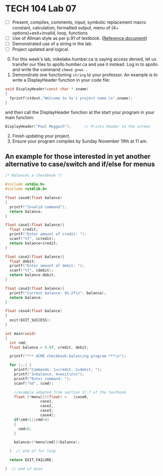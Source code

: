 # TECH 104 Lab 07
- [ ] Present, compiles, comments, input, symbolic replacement macro constant, calculation, formatted output, menu of (4+ options)+exit+invalid, loop, functions   
- [ ] Use of Allman style as per p.91 of textbook. ([Reference document](https://humberital-my.sharepoint.com/:w:/g/personal/mdrk0011_humber_ca/Ee6iBqaMJXtFih6kvjZc_7wBI6vaY4SiIN5vI1bv3Pgc0A?e=u313bQ))   
- [ ] Demonstrated use of a string in the lab.
- [ ] Project updated and logical.

0. For this week's lab, mikelake.humber.ca is saying access denied, let us transfer our files to apollo.humber.ca and use it instead. Log in to apollo and write the command ```chmod g+wx .```
1.  Demonstrate one functioning ```string``` to your professor.
An example is to write a DisplayHeader function in your code file:
```c
void DisplayHeader(const char * sname) 
{ 
  fprintf(stdout,"Welcome to %s's project name.\n",sname); 
} 
```
and then call the DisplayHeader function at the start your program in your main function:
```c
DisplayHeader("Paul Moggach");		// Prints header to the screen
```
2.  Finish updating your project.
3.  Ensure your program compiles by Sunday November 19th at 11 am.

## An example for those interested in yet another alternative to case/switch and if/else for menus
```c
/* Balances a checkbook */

#include <stdio.h>
#include <stdlib.h>

float case0(float balance)
{
  printf("Invalid command");
  return balance;
}

float case1(float balance){
  float credit;
  printf("Enter amount of credit: ");
  scanf("%f", &credit);
  return balance+credit;
}

float case2(float balance){
  float debit;
  printf("Enter amount of debit: ");
  scanf("%f", &debit);
  return balance-debit;
}

float case3(float balance){
  printf("Current balance: $%.2f\n", balance);
  return balance;
}

float case4(float balance)
{
  exit(EXIT_SUCCESS);
}

int main(void)
{
  int cmd;
  float balance = 0.0f, credit, debit;

  printf("*** ACME checkbook-balancing program ***\n");

  for (;;) {
    printf("Commands: 1=credit, 2=debit, ");
    printf("3=balance, 4=exit\n\n");
    printf("Enter command: ");
    scanf("%d", &cmd);

    //example adapted from section 17.7 of the textbook
    float (*menu[])(float) =   {case0,
				case1,
				case2,
				case3,
				case4};	
    if(cmd<1||cmd>4)
    {
      cmd=0;
    }

    balance=(*menu[cmd])(balance);

  }  // end of for loop

  return EXIT_FAILURE;

}  // end of main
```
